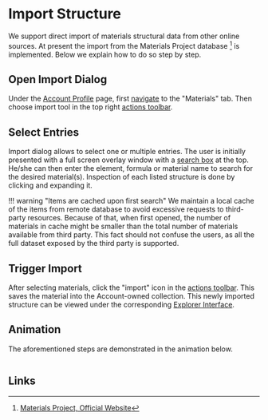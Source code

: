 # Import Structure

We support direct import of materials structural data from other online sources. At present the import from the Materials Project database [^1] is implemented. Below we explain how to do so step by step.

## Open Import Dialog

Under the [Account Profile](../../accounts/ui/profile-page.md) page, first [navigate](../../ui/specific/tabs-navigator.md) to the "Materials" tab. Then choose import tool <i class="zmdi zmdi-cloud-upload zmdi-hc-border"></i> in the top right [actions toolbar](../../entities-general/ui/explorer.md#actions-toolbar).

## Select Entries

Import dialog allows to select one or multiple entries. The user is initially presented with a full screen overlay window with a [search box](../../entities-general/actions/search.md) at the top. He/she can then enter the element, formula or material name to search for the desired material(s). Inspection of each listed structure is done by clicking and expanding it.

!!! warning "Items are cached upon first search"
    We maintain a local cache of the items from remote database to avoid excessive requests to third-party resources. Because of that, when first opened, the number of materials in cache might be smaller than the total number of materials available from third party. This fact should not confuse the users, as all the full dataset exposed by the third party is supported. 

## Trigger Import

After selecting materials, click the "import" icon <i class="zmdi zmdi-cloud-upload zmdi-hc-border"></i> in the [actions toolbar](../../entities-general/ui/explorer.md#actions-toolbar). This saves the material into the Account-owned collection. This newly imported structure can be viewed under the corresponding [Explorer Interface](../../entities-general/ui/explorer.md). 

## Animation

The aforementioned steps are demonstrated in the animation below.

<img data-gifffer="/images/materials/ImportMaterialsProjectMaterial.gif" />

## Links

[^1]: [Materials Project, Official Website](https://materialsproject.org/)

